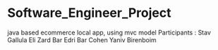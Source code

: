 # Software_Engineer_Project
java based ecommerce local app, using mvc model
Participants :
Stav Gallula
Eli Zard
Bar Edri
Bar Cohen
Yaniv Birenboim
